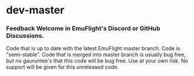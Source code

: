 # dev-master

### Feedback Welcome in EmuFlight's Discord or GitHub Discussions.

Code that is up to date with the latest EmuFlight master branch. Code is "semi-stable". Code that is merged into master branch is usually bug free, but no gauruntee's that this code will be bug free. Use at your own risk. No support will be given for this unreleased code. 
